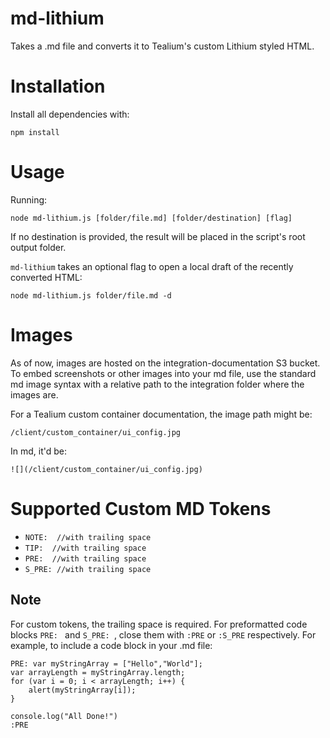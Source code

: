 
# md-lithium

Takes a .md file and converts it to Tealium's custom Lithium styled HTML.

# Installation
Install all dependencies with:
```
npm install
```

# Usage
Running:
```
node md-lithium.js [folder/file.md] [folder/destination] [flag]
```
If no destination is provided, the result will be placed in the script's root output folder.

`md-lithium` takes an optional flag to open a local draft of the recently converted HTML:

```
node md-lithium.js folder/file.md -d
```



# Images
As of now, images are hosted on the integration-documentation S3 bucket.
To embed screenshots or other images into your md file, use the standard md image syntax with a relative path to the integration folder where the images are.

For a Tealium custom container documentation, the image path might be:

`/client/custom_container/ui_config.jpg`

In md, it'd be:

`![](/client/custom_container/ui_config.jpg)`

# Supported Custom MD Tokens
- `NOTE:  //with trailing space` 
- `TIP:  //with trailing space `
- `PRE:  //with trailing space`
- `S_PRE: //with trailing space`

## Note

For custom tokens, the trailing space is required. For preformatted code blocks `PRE: ` and `S_PRE: `, close them with `:PRE` or `:S_PRE` respectively.   For example, to include a code block in your .md file:

```
PRE: var myStringArray = ["Hello","World"];
var arrayLength = myStringArray.length;
for (var i = 0; i < arrayLength; i++) {
    alert(myStringArray[i]);
}

console.log("All Done!")
:PRE
```